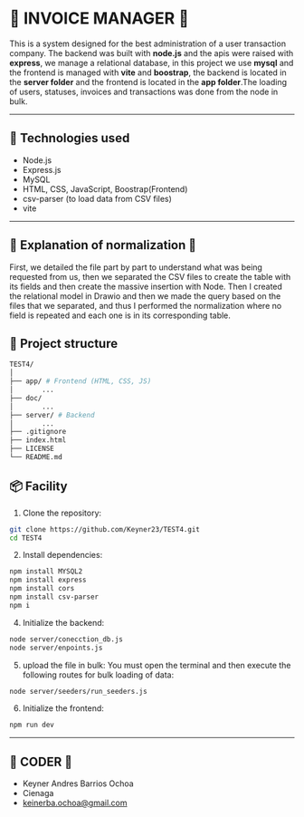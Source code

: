 #  :card_index: INVOICE MANAGER :card_index:

This is a system designed for the best administration of a user transaction company. The backend was built with **node.js** and the apis were raised with **express**, we manage a relational database, in this project we use **mysql** and the frontend is managed with **vite** and **boostrap**, the backend is located in the **server folder** and the frontend is located in the **app folder**.The loading of users, statuses, invoices and transactions was done from the node in bulk.

---

## 🚀 Technologies used

- Node.js
- Express.js
- MySQL
- HTML, CSS, JavaScript, Boostrap(Frontend)
- csv-parser (to load data from CSV files)
- vite

---

##  :bookmark_tabs: Explanation of normalization :bookmark_tabs:
First, we detailed the file part by part to understand what was being requested from us, then we separated the CSV files to create the table with its fields and then create the massive insertion with Node. Then I created the relational model in Drawio and then we made the query based on the files that we separated, and thus I performed the normalization where no field is repeated and each one is in its corresponding table.



## 📁 Project structure
```bash
TEST4/
│
├── app/ # Frontend (HTML, CSS, JS)
│       ...
├── doc/ 
│       ...
├── server/ # Backend
│       ...
├── .gitignore
├── index.html  
├── LICENSE
└── README.md
```


## 📦 Facility

1. Clone the repository:

```bash
git clone https://github.com/Keyner23/TEST4.git
cd TEST4
```
2. Install dependencies:

```bash
npm install MYSQL2
npm install express
npm install cors
npm install csv-parser
npm i
```

4. Initialize the backend:
```bash
node server/conecction_db.js
node server/enpoints.js

```
5. upload the file in bulk:
You must open the terminal and then execute the following routes for bulk loading of data:
```bash
node server/seeders/run_seeders.js 

```
6. Initialize the frontend:
```bash
npm run dev
```
---

##  :goat: CODER :goat:
- Keyner Andres Barrios Ochoa
- Cienaga
- keinerba.ochoa@gmail.com

